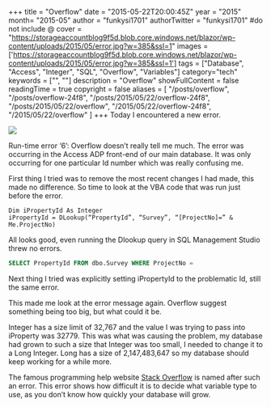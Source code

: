 +++
title = "Overflow"
date = "2015-05-22T20:00:45Z"
year = "2015"
month= "2015-05"
author = "funkysi1701"
authorTwitter = "funkysi1701" #do not include @
cover = "https://storageaccountblog9f5d.blob.core.windows.net/blazor/wp-content/uploads/2015/05/error.jpg?w=385&ssl=1"
images = ['https://storageaccountblog9f5d.blob.core.windows.net/blazor/wp-content/uploads/2015/05/error.jpg?w=385&ssl=1']
tags = ["Database", "Access", "Integer", "SQL", "Overflow", "Variables"]
category="tech"
keywords = ["", ""]
description =  "Overflow"
showFullContent = false
readingTime = true
copyright = false
aliases = [
    "/posts/overflow",
    "/posts/overflow-24f8",
    "/posts/2015/05/22/overflow-24f8",
    "/posts/2015/05/22/overflow",
    "/2015/05/22/overflow-24f8",
    "/2015/05/22/overflow"
]
+++
Today I encountered a new error.

![](https://storageaccountblog9f5d.blob.core.windows.net/blazor/wp-content/uploads/2015/05/error.jpg?w=385&ssl=1)

Run-time error ‘6’: Overflow doesn’t really tell me much. The error was occurring in the Access ADP front-end of our main database. It was only occurring for one particular Id number which was really confusing me.

First thing I tried was to remove the most recent changes I had made, this made no difference. So time to look at the VBA code that was run just before the error.

```
Dim iPropertyId As Integer
iPropertyId = DLookup(“PropertyId”, “Survey”, “[ProjectNo]=” & Me.ProjectNo)
```

All looks good, even running the Dlookup query in SQL Management Studio threw no errors.

```sql
SELECT PropertyId FROM dbo.Survey WHERE ProjectNo =
```

Next thing I tried was explicitly setting iPropertyId to the problematic Id, still the same error.

This made me look at the error message again. Overflow suggest something being too big, but what could it be.

Integer has a size limit of 32,767 and the value I was trying to pass into iProperty was 32779. This was what was causing the problem, my database had grown to such a size that Integer was too small, I needed to change it to a Long Integer. Long has a size of 2,147,483,647 so my database should keep working for a while more.

The famous programming help website [Stack Overflow](https://stackoverflow.com/) is named after such an error. This error shows how difficult it is to decide what variable type to use, as you don’t know how quickly your database will grow.